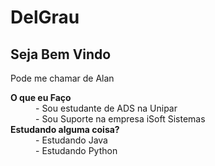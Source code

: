 # DelGrau

<h2>Seja Bem Vindo</h2>
<p>Pode me chamar de Alan</p>

<dl>
    <dt><b>O que eu Faço</b></dt>
        <dd>- Sou estudante de ADS na Unipar</dd>
        <dd>- Sou Suporte na empresa iSoft Sistemas</dd>
    <dt><b>Estudando alguma coisa?</b></dt>
        <dd>- Estudando Java</dd>
        <dd>- Estudando Python</dd>
</dl>

<!-- # DelGrau
<h2>Seja Bem Vindo</h2>
<p>Pode me chamar de Alan</p>
-
<h3>O que eu Faço</h3>
<ul>
    <li>Sou Suporte na empresa iSoft Sistemas</li>
</ul>
<h3>Aprendendo Python e Java</h3>
**DelGrau/DelGrau** is a ✨ _special_ ✨ repository because its `README.md` (this file) appears on your GitHub profile.
-
Here are some ideas to get you started:
-
- 🔭 I’m currently working on ...
- 🌱 I’m currently learning ...
- 👯 I’m looking to collaborate on ...
- 🤔 I’m looking for help with ...
- 💬 Ask me about ...
- 📫 How to reach me: ...
- 😄 Pronouns: ...
- ⚡ Fun fact: ...
-->
